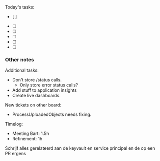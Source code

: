 Today's tasks:
- [ ] 
- [ ] 
- [ ] 
- [ ] 
- [ ] 
- [ ]  

### Other notes


Additional tasks:
- Don't store /status calls.
  + Only store error status calls?
- Add stuff to application insights
- Create live dashboards

New tickets on other board:
- ProcessUploadedObjects needs fixing.


Timelog:
- Meeting Bart: 1.5h
- Refinement: 1h


Schrijf alles gerelateerd aan de keyvault en service principal en de op een PR ergens